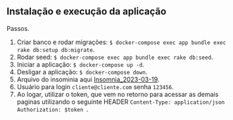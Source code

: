 ## Instalação e execução da aplicação

Passos.

1. Criar banco e rodar migrações: ``$ docker-compose exec app bundle exec rake db:setup db:migrate``.
2. Rodar seed: ``$ docker-compose exec app bundle exec rake db:seed``.
3. Iniciar a aplicação: ``$ docker-compose up -d``.
4. Desligar a aplicação: ``$ docker-compose down``.
5. Arquivo do insominia aqui [Insomnia_2023-03-19](https://github.com/hantys/seedz-teste/blob/master/docs/Insomnia_2023-03-19.json).
6. Usuário para login ``cliente@cliente.com`` senha ``123456``.
6. Ao logar, utilizar o token, que vem no retorno para acessar as demais paginas utilizando o seguinte HEADER ``Content-Type: application/json
Authorization: $token
``.

